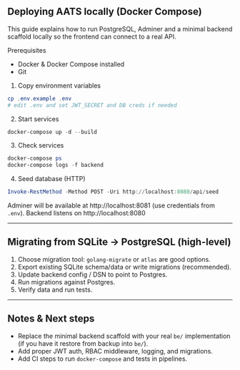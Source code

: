 ## Deploying AATS locally (Docker Compose)

This guide explains how to run PostgreSQL, Adminer and a minimal backend scaffold locally so the frontend can connect to a real API.

Prerequisites
- Docker & Docker Compose installed
- Git

1. Copy environment variables

```powershell
cp .env.example .env
# edit .env and set JWT_SECRET and DB creds if needed
```

2. Start services

```powershell
docker-compose up -d --build
```

3. Check services

```powershell
docker-compose ps
docker-compose logs -f backend
```

4. Seed database (HTTP)

```powershell
Invoke-RestMethod -Method POST -Uri http://localhost:8080/api/seed
```

Adminer will be available at http://localhost:8081 (use credentials from `.env`). Backend listens on http://localhost:8080

---

## Migrating from SQLite -> PostgreSQL (high-level)

1. Choose migration tool: `golang-migrate` or `atlas` are good options.
2. Export existing SQLite schema/data or write migrations (recommended).
3. Update backend config / DSN to point to Postgres.
4. Run migrations against Postgres.
5. Verify data and run tests.

---

## Notes & Next steps

- Replace the minimal backend scaffold with your real `be/` implementation (if you have it restore from backup into `be/`).
- Add proper JWT auth, RBAC middleware, logging, and migrations.
- Add CI steps to run `docker-compose` and tests in pipelines.
